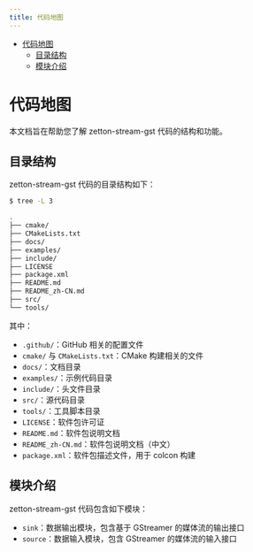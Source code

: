 ```yaml
---
title: 代码地图
---
```


- [代码地图](#代码地图)
  - [目录结构](#目录结构)
  - [模块介绍](#模块介绍)

# 代码地图

本文档旨在帮助您了解 zetton-stream-gst 代码的结构和功能。

## 目录结构

zetton-stream-gst 代码的目录结构如下：

```bash
$ tree -L 3

.
├── cmake/
├── CMakeLists.txt
├── docs/
├── examples/
├── include/
├── LICENSE
├── package.xml
├── README.md
├── README_zh-CN.md
├── src/
└── tools/
```

其中：

- `.github/`：GitHub 相关的配置文件
- `cmake/` 与 `CMakeLists.txt`：CMake 构建相关的文件
- `docs/`：文档目录
- `examples/`：示例代码目录
- `include/`：头文件目录
- `src/`：源代码目录
- `tools/`：工具脚本目录
- `LICENSE`：软件包许可证
- `README.md`：软件包说明文档
- `README_zh-CN.md`：软件包说明文档（中文）
- `package.xml`：软件包描述文件，用于 colcon 构建

## 模块介绍

zetton-stream-gst 代码包含如下模块：

- `sink`：数据输出模块，包含基于 GStreamer 的媒体流的输出接口
- `source`：数据输入模块，包含 GStreamer 的媒体流的输入接口
